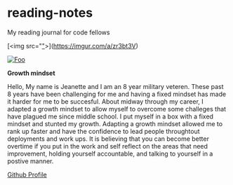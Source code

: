 # reading-notes
My reading journal for code fellows

[<img src="["](https://imgur.com/a/zr3bt3V)>](https://imgur.com/a/zr3bt3V)

[![Foo](http://www.google.com.au/images/nav_logo7.png)](http://google.com.au/)

**Growth mindset**

Hello, My name is Jeanette and I am an 8 year military veteren. These past 8 years have been challenging for me and having a fixed mindset has made it harder for me to be succesful. About midway through my career, I adapted a growth mindset to allow myself to overcome some challeges that have plagued me since middle school. I put myself in a box with a fixed mindset and stunted my growth. Adapting a growth mindset allowed me to rank up faster and have the confidence to lead people throughtout deployments and work ups. It is believing that you can become better overtime if you put in the work and self reflect on the areas that need improvement, holding yourself accountable, and talking to yourself in a postive manner. 

[Github Profile](https://github.com/JCLEYVA)

